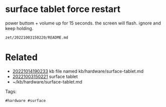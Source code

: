 # surface tablet force restart
power buttom + volume up for 15 seconds. the screen will flash. ignore and keep holding.

` zet/20221003150220/README.md `

# Related

- [20221014190233](/zet/20221014190233/README.md) kb file named kb/hardware/surface-tablet.md
- [20221003150221](/zet/20221003150221/README.md) surface tablet
- ~/kb/hardware/surface-tablet.md

Tags:

    #hardware #surface 
